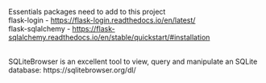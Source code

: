 Essentials packages need to add to this project
<br/>
flask-login - https://flask-login.readthedocs.io/en/latest/
<br/>
flask-sqlalchemy - https://flask-sqlalchemy.readthedocs.io/en/stable/quickstart/#installation


<br/>
SQLiteBrowser is an excellent tool to view, query and
manipulate an SQLite database: https://sqlitebrowser.org/dl/